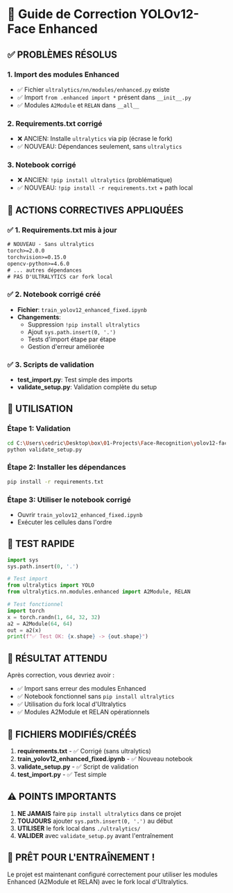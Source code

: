 # 🚀 Guide de Correction YOLOv12-Face Enhanced

## ✅ PROBLÈMES RÉSOLUS

### 1. **Import des modules Enhanced**
- ✅ Fichier `ultralytics/nn/modules/enhanced.py` existe
- ✅ Import `from .enhanced import *` présent dans `__init__.py`
- ✅ Modules `A2Module` et `RELAN` dans `__all__`

### 2. **Requirements.txt corrigé**
- ❌ ANCIEN: Installe `ultralytics` via pip (écrase le fork)
- ✅ NOUVEAU: Dépendances seulement, sans `ultralytics`

### 3. **Notebook corrigé**
- ❌ ANCIEN: `!pip install ultralytics` (problématique)
- ✅ NOUVEAU: `!pip install -r requirements.txt` + path local

## 🔧 ACTIONS CORRECTIVES APPLIQUÉES

### ✅ 1. Requirements.txt mis à jour
```txt
# NOUVEAU - Sans ultralytics
torch>=2.0.0
torchvision>=0.15.0
opencv-python>=4.6.0
# ... autres dépendances
# PAS D'ULTRALYTICS car fork local
```

### ✅ 2. Notebook corrigé créé
- **Fichier**: `train_yolov12_enhanced_fixed.ipynb`
- **Changements**:
  - Suppression `!pip install ultralytics`
  - Ajout `sys.path.insert(0, '.')`
  - Tests d'import étape par étape
  - Gestion d'erreur améliorée

### ✅ 3. Scripts de validation
- **test_import.py**: Test simple des imports
- **validate_setup.py**: Validation complète du setup

## 🚀 UTILISATION

### Étape 1: Validation
```bash
cd C:\Users\cedric\Desktop\box\01-Projects\Face-Recognition\yolov12-face
python validate_setup.py
```

### Étape 2: Installer les dépendances
```bash
pip install -r requirements.txt
```

### Étape 3: Utiliser le notebook corrigé
- Ouvrir `train_yolov12_enhanced_fixed.ipynb`
- Exécuter les cellules dans l'ordre

## 🧪 TEST RAPIDE

```python
import sys
sys.path.insert(0, '.')

# Test import
from ultralytics import YOLO
from ultralytics.nn.modules.enhanced import A2Module, RELAN

# Test fonctionnel
import torch
x = torch.randn(1, 64, 32, 32)
a2 = A2Module(64, 64)
out = a2(x)
print(f"✅ Test OK: {x.shape} -> {out.shape}")
```

## 🎯 RÉSULTAT ATTENDU

Après correction, vous devriez avoir :
- ✅ Import sans erreur des modules Enhanced
- ✅ Notebook fonctionnel sans `pip install ultralytics`
- ✅ Utilisation du fork local d'Ultralytics
- ✅ Modules A2Module et RELAN opérationnels

## 📁 FICHIERS MODIFIÉS/CRÉÉS

1. **requirements.txt** - ✅ Corrigé (sans ultralytics)
2. **train_yolov12_enhanced_fixed.ipynb** - ✅ Nouveau notebook
3. **validate_setup.py** - ✅ Script de validation
4. **test_import.py** - ✅ Test simple

## ⚠️ POINTS IMPORTANTS

1. **NE JAMAIS** faire `pip install ultralytics` dans ce projet
2. **TOUJOURS** ajouter `sys.path.insert(0, '.')` au début
3. **UTILISER** le fork local dans `./ultralytics/`
4. **VALIDER** avec `validate_setup.py` avant l'entraînement

## 🎉 PRÊT POUR L'ENTRAÎNEMENT !

Le projet est maintenant configuré correctement pour utiliser les modules Enhanced (A2Module et RELAN) avec le fork local d'Ultralytics.
